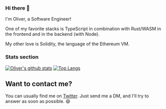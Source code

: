 ### Hi there 👋
I'm Oliver, a Software Engineer!

One of my favorite stacks is TypeScript in combination with Rust/WASM in the frontend and in the backend (with Node).

My other love is Solidity, the language of the Ethereum VM.

### Stats section
[![Oliver's github stats](https://github-readme-stats.vercel.app/api?username=oliverjumpertz&count_private=true&show_icons=true&theme=tokyonight)](https://github.com/oliverjumpertz) [![Top Langs](https://github-readme-stats.vercel.app/api/top-langs/?username=oliverjumpertz&theme=tokyonight)](https://github.com/oliverjumpertz)

## Want to contact me?
You can usually find me on [Twitter](https://twitter.com/intent/follow?screen_name=oliverjumpertz).
Just send me a DM, and I'll try to answer as soon as possible. 😄

<!--
**excelbrium/excelbrium** is a ✨ _special_ ✨ repository because its `README.md` (this file) appears on your GitHub profile.

Here are some ideas to get you started:

- 🔭 I’m currently working on ...
- 🌱 I’m currently learning ...
- 👯 I’m looking to collaborate on ...
- 🤔 I’m looking for help with ...
- 💬 Ask me about ...
- 📫 How to reach me: ...
- 😄 Pronouns: ...
- ⚡ Fun fact: ...
-->
